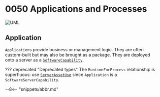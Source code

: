 <!-- SPDX-License-Identifier: CC-BY-4.0 -->
<!-- Copyright Contributors to the Egeria project. -->

# 0050 Applications and Processes

![UML](0050-Applications-and-Processes.svg)

## Application

`Application`s provide business or management logic. They are often custom-built but may also be brought as a package. They are deployed onto a server as a [`SoftwareCapability`](./types/0/0042-Software-Capabilities/#softwarecapability).

??? deprecated "Deprecated types"
    The `RuntimeForProcess` relationship is superfluous: use [`ServerAssetUse`](./types/0/0045-Servers-and-Assets/#serverassetuse) since `Application` is a `SoftwareServerCapability`.

--8<-- "snippets/abbr.md"
